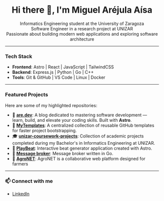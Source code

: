<h1 align="center">Hi there 👋, I'm Miguel Aréjula Aísa</h1>

<p align="center">
   Informatics Engineering student at the University of Zaragoza  
  <br/>
   Software Engineer in a research project at UNIZAR  
  <br/>
   Passionate about building modern web applications and exploring software architecture
</p>

---

###  Tech Stack

- **Frontend**: Astro  | React  | JavaScript  | TailwindCSS   
- **Backend**: Express.js | Python  | Go  | C++   
- **Tools**: Git & GitHub | VS Code | Linux | Docker

---

###  Featured Projects

Here are some of my highlighted repositories:

- 🔗 [**are.dev**](https://github.com/Arejula11/are.dev): A blog dedicated to mastering software development — learn, build, and elevate your coding skills. Built with **Astro**.
- 🧩 [**MyTemplates**](https://github.com/Arejula11/MyTemplates): A centralized collection of reusable GitHub templates for faster project bootstrapping.
- 🎓 [**unizar-coursework-projects**](https://github.com/Arejula11/unizar-coursework-projects): Collection of academic projects completed during my Bachelor's in Informatics Engineering at UNIZAR.
- 🎵 [**PlayBeat**](https://github.com/Arejula11/UNIZAR-30226-2024-03-PlayBeat): Interactive beat generator application created with Astro.
- 📨 [**Message broker**](https://github.com/Arejula11/Practicass/tree/main/brokerMensajes): Message broker written in Go.
- 🌾 [**AgroNET**](https://github.com/Arejula11/STW-24-25-Frontend): AgroNET is a collaborative web platform designed for farmers

---
### 📫 Connect with me

- [LinkedIn](https://www.linkedin.com/in/miguel-arejula-aisa-653088291)

